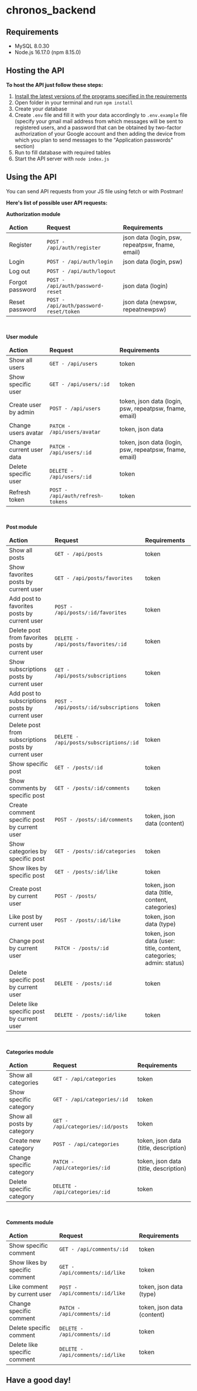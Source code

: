 # chronos_backend

<h2 id="req"> Requirements</h2>
<ul>
    <li>MySQL 8.0.30</li>
    <li>Node.js 16.17.0 (npm 8.15.0)</li>
</ul>

<h2> Hosting the API</h2>
<p><b>To host the API just follow these steps:</b></p>
<ol>
    <li><a href="#req">Install the latest versions of the programs specified in the requirements</a></li>
    <li>Open folder in your terminal and run <code>npm install</code></li>
    <li>Create your database</li>
    <li>Create <code>.env</code> file and fill it with your data accordingly to <code>.env.example</code> file (specify your gmail mail address from which messages will be sent to registered users, and a password that can be obtained by two-factor authorization of your Google account and then adding the device from which you plan to send messages to the "Application passwords" section)</li>
    <li>Run <code></code> to fill database with required tables</li>
    <li>Start the API server with <code>node index.js</code></li>
</ol>

<h2>Using the API</h2>
You can send API requests from your JS file using fetch or with Postman!</p>
<p>
    <b>Here's list of possible user API requests:</b>
    <br>
    <p><b>Authorization module</b>
        <table width="100%">
            <thead>
                <tr>
                    <td><b>Action</b></td>
                    <td><b>Request</b></td>
                    <td><b>Requirements</b></td>
                </tr>
            </thead>
            <tr>
                <td>Register</td>
                <td><code>POST - /api/auth/register</code></td>
                <td>json data (login, psw, repeatpsw, fname, email)</td>
            </tr>
            <tr>
                <td>Login</td>
                <td><code>POST - /api/auth/login</code></td>
                <td>json data (login, psw)</td>
            </tr>
            <tr>
                <td>Log out</td>
                <td><code>POST - /api/auth/logout</code></td>
                <td></td>
            </tr>
            <tr>
                <td>Forgot password</td>
                <td><code>POST - /api/auth/password-reset</code></td>
                <td>json data (login)</td>
            </tr>
            <tr>
                <td>Reset password</td>
                <td><code>POST - /api/auth/password-reset/token</code></td>
                <td>json data (newpsw, repeatnewpsw)</td>
            </tr>
        </table>
    </p>
    <br>
    <p><b>User module</b>
        <table width="100%">
            <thead>
                <tr>
                    <td><b>Action</b></td>
                    <td><b>Request</b></td>
                    <td><b>Requirements</b></td>
                </tr>
            </thead>
            <tr>
                <td>Show all users</td>
                <td><code>GET - /api/users</code></td>
                <td>token</td>
            </tr>
            <tr>
                <td>Show specific user</td>
                <td><code>GET - /api/users/:id</code></td>
                <td>token</td>
            </tr>
            <tr>
                <td>Create user by admin</td>
                <td><code>POST - /api/users</code></td>
                <td>token, json data (login, psw, repeatpsw, fname, email)</td>
            </tr>
            <tr>
                <td>Change users avatar</td>
                <td><code>PATCH - /api/users/avatar</code></td>
                <td>token, json data</td>
            </tr>
            <tr>
                <td>Change current user data</td>
                <td><code>PATCH - /api/users/:id</code></td>
                <td>token, json data (login, psw, repeatpsw, fname, email)</td>
            </tr>
            <tr>
                <td>Delete specific user</td>
                <td><code>DELETE - /api/users/:id</code></td>
                <td>token</td>
            </tr>
            <tr>
                <td>Refresh token</td>
                <td><code>POST - /api/auth/refresh-tokens</code></td>
                <td>token</td>
            </tr>
        </table>
    </p>
    <br>
    <p><b>Post module</b>
        <table width="100%">
            <thead>
                <tr>
                    <td><b>Action</b></td>
                    <td><b>Request</b></td>
                    <td><b>Requirements</b></td>
                </tr>
            </thead>
            <tr>
                <td>Show all posts</td>
                <td><code>GET - /api/posts</code></td>
                <td>token</td>
            </tr>
            <tr>
                <td>Show favorites posts by current user</td>
                <td><code>GET - /api/posts/favorites</code></td>
                <td>token</td>
            </tr>
            <tr>
                <td>Add post to favorites posts by current user</td>
                <td><code>POST - /api/posts/:id/favorites</code></td>
                <td>token</td>
            </tr>
            <tr>
                <td>Delete post from favorites posts by current user</td>
                <td><code>DELETE - /api/posts/favorites/:id</code></td>
                <td>token</td>
            </tr>
            <tr>
                <td>Show subscriptions posts by current user</td>
                <td><code>GET - /api/posts/subscriptions</code></td>
                <td>token</td>
            </tr>
            <tr>
                <td>Add post to subscriptions posts by current user</td>
                <td><code>POST - /api/posts/:id/subscriptions</code></td>
                <td>token</td>
            </tr>
            <tr>
                <td>Delete post from subscriptions posts by current user</td>
                <td><code>DELETE - /api/posts/subscriptions/:id</code></td>
                <td>token</td>
            </tr>
            <tr>
                <td>Show specific post</td>
                <td><code>GET - /posts/:id</code></td>
                <td>token</td>
            </tr>
            <tr>
                <td>Show comments by specific post</td>
                <td><code>GET - /posts/:id/comments</code></td>
                <td>token</td>
            </tr>
            <tr>
                <td>Create comment specific post by current user</td>
                <td><code>POST - /posts/:id/comments</code></td>
                <td>token, json data (content)</td>
            </tr>
            <tr>
                <td>Show categories by specific post</td>
                <td><code>GET - /posts/:id/categories</code></td>
                <td>token</td>
            </tr>
            <tr>
                <td>Show likes by specific post</td>
                <td><code>GET - /posts/:id/like</code></td>
                <td>token</td>
            </tr>
            <tr>
                <td>Create post by current user</td>
                <td><code>POST - /posts/</code></td>
                <td>token, json data (title, content, categories)</td>
            </tr>
            <tr>
                <td>Like post by current user</td>
                <td><code>POST - /posts/:id/like</code></td>
                <td>token, json data (type)</td>
            </tr>
            <tr>
                <td>Change post by current user</td>
                <td><code>PATCH - /posts/:id</code></td>
                <td>token, json data (user: title, content, categories; admin: status)</td>
            </tr>
            <tr>
                <td>Delete specific post by current user</td>
                <td><code>DELETE - /posts/:id</code></td>
                <td>token</td>
            </tr>
            <tr>
                <td>Delete like specific post by current user</td>
                <td><code>DELETE - /posts/:id/like</code></td>
                <td>token</td>
            </tr>
        </table>
    </p>
    <br>
    <p><b>Categories module</b>
        <table width="100%">
            <thead>
                <tr>
                    <td><b>Action</b></td>
                    <td><b>Request</b></td>
                    <td><b>Requirements</b></td>
                </tr>
            </thead>
            <tr>
                <td>Show all categories</td>
                <td><code>GET - /api/categories</code></td>
                <td>token</td>
            </tr>
            <tr>
                <td>Show specific category</td>
                <td><code>GET - /api/categories/:id</code></td>
                <td>token</td>
            </tr>
            <tr>
                <td>Show all posts by category</td>
                <td><code>GET - /api/categories/:id/posts</code></td>
                <td>token</td>
            </tr>
            <tr>
                <td>Create new category</td>
                <td><code>POST - /api/categories</code></td>
                <td>token, json data (title, description)</td>
            </tr>
            <tr>
                <td>Change specific category</td>
                <td><code>PATCH - /api/categories/:id</code></td>
                <td>token, json data (title, description)</td>
            </tr>
            <tr>
                <td>Delete specific category</td>
                <td><code>DELETE - /api/categories/:id</code></td>
                <td>token</td>
            </tr>
        </table>
    </p>
    <br>
    <p><b>Comments module</b>
        <table width="100%">
            <thead>
                <tr>
                    <td><b>Action</b></td>
                    <td><b>Request</b></td>
                    <td><b>Requirements</b></td>
                </tr>
            </thead>
            <tr>
                <td>Show specific comment</td>
                <td><code>GET - /api/comments/:id</code></td>
                <td>token</td>
            </tr>
            <tr>
                <td>Show likes by specific comment</td>
                <td><code>GET - /api/comments/:id/like</code></td>
                <td>token</td>
            </tr>
            <tr>
                <td>Like comment by current user</td>
                <td><code>POST - /api/comments/:id/like</code></td>
                <td>token, json data (type)</td>
            </tr>
            <tr>
                <td>Change specific comment</td>
                <td><code>PATCH - /api/comments/:id</code></td>
                <td>token, json data (content)</td>
            </tr>
            <tr>
                <td>Delete specific comment</td>
                <td><code>DELETE - /api/comments/:id</code></td>
                <td>token</td>
            </tr>
            <tr>
                <td>Delete like specific comment</td>
                <td><code>DELETE - /api/comments/:id/like</code></td>
                <td>token</td>
            </tr>
        </table>
    </p>
    
<h2>Have a good day!</h2>
